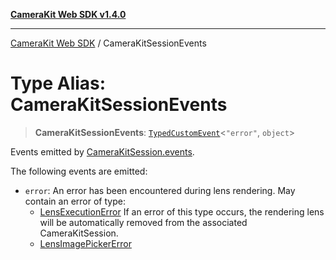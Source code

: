 [**CameraKit Web SDK v1.4.0**](../README.md)

***

[CameraKit Web SDK](../globals.md) / CameraKitSessionEvents

# Type Alias: CameraKitSessionEvents

> **CameraKitSessionEvents**: [`TypedCustomEvent`](../classes/TypedCustomEvent.md)\<`"error"`, `object`\>

Events emitted by [CameraKitSession.events](../classes/CameraKitSession.md#events).

The following events are emitted:
  - `error`: An error has been encountered during lens rendering. May contain an error of type:
    - [LensExecutionError](LensExecutionError.md) If an error of this type occurs, the rendering lens will be automatically removed
from the associated CameraKitSession.
    - [LensImagePickerError](LensImagePickerError.md)
